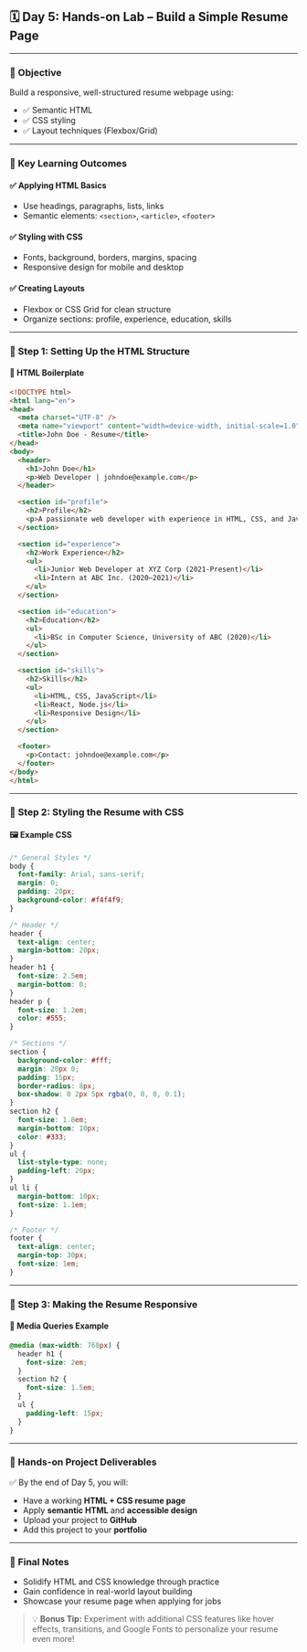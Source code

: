 ## 🗓️ Day 5: Hands-on Lab – Build a Simple Resume Page

---

### 🎯 Objective

Build a responsive, well-structured resume webpage using:
- ✅ Semantic HTML
- ✅ CSS styling
- ✅ Layout techniques (Flexbox/Grid)

---

### 🔹 Key Learning Outcomes

#### ✅ Applying HTML Basics
- Use headings, paragraphs, lists, links
- Semantic elements: `<section>`, `<article>`, `<footer>`

#### ✅ Styling with CSS
- Fonts, background, borders, margins, spacing
- Responsive design for mobile and desktop

#### ✅ Creating Layouts
- Flexbox or CSS Grid for clean structure
- Organize sections: profile, experience, education, skills

---

### 🔧 Step 1: Setting Up the HTML Structure

#### 🧱 HTML Boilerplate
```html
<!DOCTYPE html>
<html lang="en">
<head>
  <meta charset="UTF-8" />
  <meta name="viewport" content="width=device-width, initial-scale=1.0" />
  <title>John Doe - Resume</title>
</head>
<body>
  <header>
    <h1>John Doe</h1>
    <p>Web Developer | johndoe@example.com</p>
  </header>

  <section id="profile">
    <h2>Profile</h2>
    <p>A passionate web developer with experience in HTML, CSS, and JavaScript.</p>
  </section>

  <section id="experience">
    <h2>Work Experience</h2>
    <ul>
      <li>Junior Web Developer at XYZ Corp (2021-Present)</li>
      <li>Intern at ABC Inc. (2020–2021)</li>
    </ul>
  </section>

  <section id="education">
    <h2>Education</h2>
    <ul>
      <li>BSc in Computer Science, University of ABC (2020)</li>
    </ul>
  </section>

  <section id="skills">
    <h2>Skills</h2>
    <ul>
      <li>HTML, CSS, JavaScript</li>
      <li>React, Node.js</li>
      <li>Responsive Design</li>
    </ul>
  </section>

  <footer>
    <p>Contact: johndoe@example.com</p>
  </footer>
</body>
</html>
```

---

### 🎨 Step 2: Styling the Resume with CSS

#### 🖼️ Example CSS
```css
/* General Styles */
body {
  font-family: Arial, sans-serif;
  margin: 0;
  padding: 20px;
  background-color: #f4f4f9;
}

/* Header */
header {
  text-align: center;
  margin-bottom: 20px;
}
header h1 {
  font-size: 2.5em;
  margin-bottom: 0;
}
header p {
  font-size: 1.2em;
  color: #555;
}

/* Sections */
section {
  background-color: #fff;
  margin: 20px 0;
  padding: 15px;
  border-radius: 8px;
  box-shadow: 0 2px 5px rgba(0, 0, 0, 0.1);
}
section h2 {
  font-size: 1.8em;
  margin-bottom: 10px;
  color: #333;
}
ul {
  list-style-type: none;
  padding-left: 20px;
}
ul li {
  margin-bottom: 10px;
  font-size: 1.1em;
}

/* Footer */
footer {
  text-align: center;
  margin-top: 30px;
  font-size: 1em;
}
```

---

### 📱 Step 3: Making the Resume Responsive

#### 🔁 Media Queries Example
```css
@media (max-width: 768px) {
  header h1 {
    font-size: 2em;
  }
  section h2 {
    font-size: 1.5em;
  }
  ul {
    padding-left: 15px;
  }
}
```

---

### 💼 Hands-on Project Deliverables

✅ By the end of Day 5, you will:
- Have a working **HTML + CSS resume page**
- Apply **semantic HTML** and **accessible design**
- Upload your project to **GitHub**
- Add this project to your **portfolio**

---

### 📝 Final Notes

- Solidify HTML and CSS knowledge through practice
- Gain confidence in real-world layout building
- Showcase your resume page when applying for jobs

> 💡 **Bonus Tip:** Experiment with additional CSS features like hover effects, transitions, and Google Fonts to personalize your resume even more!

